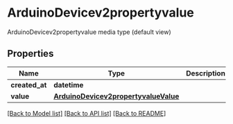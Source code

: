 # ArduinoDevicev2propertyvalue

ArduinoDevicev2propertyvalue media type (default view)
## Properties
Name | Type | Description | Notes
------------ | ------------- | ------------- | -------------
**created_at** | **datetime** |  | [optional] 
**value** | [**ArduinoDevicev2propertyvalueValue**](ArduinoDevicev2propertyvalueValue.md) |  | [optional] 

[[Back to Model list]](../README.md#documentation-for-models) [[Back to API list]](../README.md#documentation-for-api-endpoints) [[Back to README]](../README.md)


